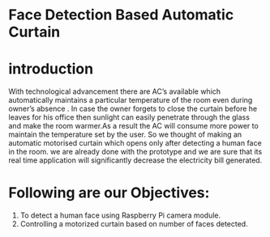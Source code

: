# **Face Detection Based Automatic Curtain**
# introduction
With technological advancement there are AC’s available which automatically maintains a particular temperature of the room even during owner’s absence . In case the owner forgets to close the curtain before he leaves for his office then sunlight can easily penetrate through the glass and make the room warmer.As a result the AC will consume more power to maintain the temperature set by the user.
So we thought of making an automatic motorised curtain which opens only after detecting a human face in the room. we are already done with the prototype and we are sure that its real time application will significantly decrease the electricity bill generated.

# Following are our Objectives:
1. To detect a human face using Raspberry Pi camera module.
2. Controlling a motorized curtain based on number of faces detected.
